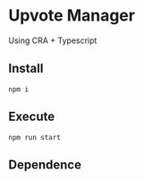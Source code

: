 # Upvote Manager
Using CRA + Typescript

## Install
`npm i`

## Execute
`npm run start`

## Dependence
